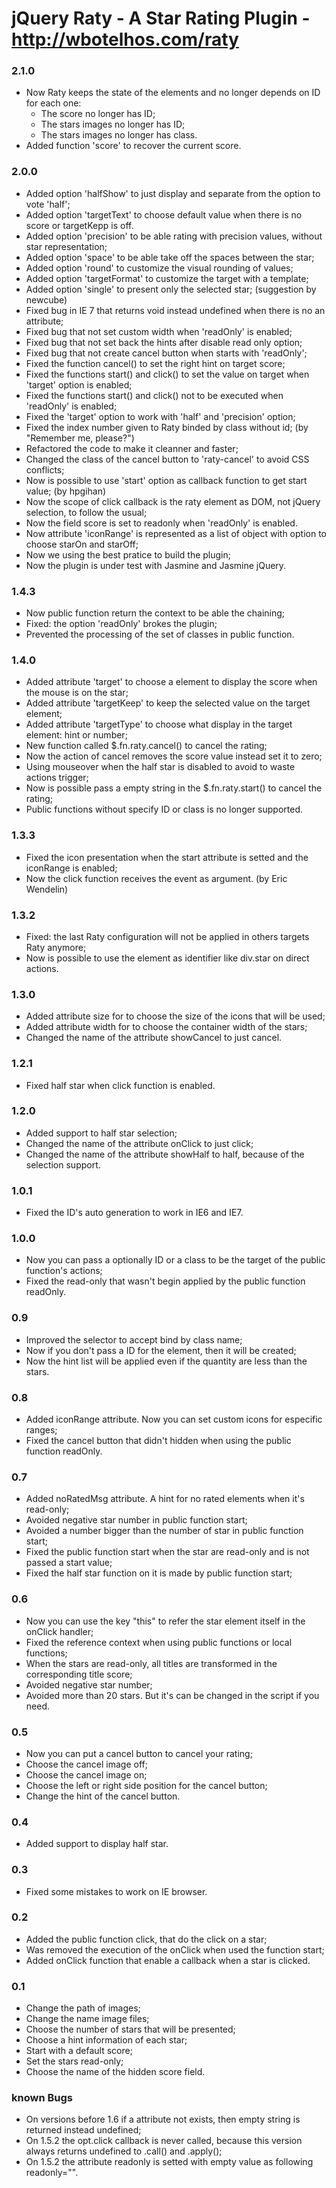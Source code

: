 # jQuery Raty - A Star Rating Plugin - http://wbotelhos.com/raty

### 2.1.0

+ Now Raty keeps the state of the elements and no longer depends on ID for each one:
	+ The score no longer has ID;
	+ The stars images no longer has ID;
	+ The stars images no longer has class.
+ Added function 'score' to recover the current score. 

### 2.0.0

+ Added option 'halfShow' to just display and separate from the option to vote 'half';
+ Added option 'targetText' to choose default value when there is no score or targetKepp is off.
+ Added option 'precision' to be able rating with precision values, without star representation;
+ Added option 'space' to be able take off the spaces between the star;
+ Added option 'round' to customize the visual rounding of values;
+ Added option 'targetFormat' to customize the target with a template;
+ Added option 'single' to present only the selected star; (suggestion by newcube)
+ Fixed bug in IE 7 that returns void instead undefined when there is no an attribute;
+ Fixed bug that not set custom width when 'readOnly' is enabled;
+ Fixed bug that not set back the hints after disable read only option;
+ Fixed bug that not create cancel button when starts with 'readOnly';
+ Fixed the function cancel() to set the right hint on target score;
+ Fixed the functions start() and click() to set the value on target when 'target' option is enabled;
+ Fixed the functions start() and click() not to be executed when 'readOnly' is enabled;
+ Fixed the 'target' option to work with 'half' and 'precision' option;
+ Fixed the index number given to Raty binded by class without id; (by "Remember me, please?")
+ Refactored the code to make it cleanner and faster;
+ Changed the class of the cancel button to 'raty-cancel' to avoid CSS conflicts;
+ Now is possible to use 'start' option as callback function to get start value; (by hpgihan)
+ Now the scope of click callback is the raty element as DOM, not jQuery selection, to follow the usual;
+ Now the field score is set to readonly when 'readOnly' is enabled.
+ Now attribute 'iconRange' is represented as a list of object with option to choose starOn and starOff;
+ Now we using the best pratice to build the plugin;
+ Now the plugin is under test with Jasmine and Jasmine jQuery.

### 1.4.3

+ Now public function return the context to be able the chaining;
+ Fixed: the option 'readOnly' brokes the plugin;
+ Prevented the processing of the set of classes in public function.

### 1.4.0

+ Added attribute 'target' to choose a element to display the score when the mouse is on the star;
+ Added attribute 'targetKeep' to keep the selected value on the target element;
+ Added attribute 'targetType' to choose what display in the target element: hint or number;
+ New function called $.fn.raty.cancel() to cancel the rating;
+ Now the action of cancel removes the score value instead set it to zero;
+ Using mouseover when the half star is disabled to avoid to waste actions trigger;
+ Now is possible pass a empty string in the $.fn.raty.start() to cancel the rating;
+ Public functions without specify ID or class is no longer supported.

### 1.3.3

+ Fixed the icon presentation when the start attribute is setted and the iconRange is enabled;
+ Now the click function receives the event as argument. (by Eric Wendelin)

### 1.3.2

+ Fixed: the last Raty configuration will not be applied in others targets Raty anymore;
+ Now is possible to use the element as identifier like div.star on direct actions.

### 1.3.0

+ Added attribute size for to choose the size of the icons that will be used;
+ Added attribute width for to choose the container width of the stars;
+ Changed the name of the attribute showCancel to just cancel.

### 1.2.1

+ Fixed half star when click function is enabled.

### 1.2.0

+ Added support to half star selection;
+ Changed the name of the attribute onClick to just click;
+ Changed the name of the attribute showHalf to half, because of the selection support.

### 1.0.1

+ Fixed the ID's auto generation to work in IE6 and IE7.

### 1.0.0

+ Now you can pass a optionally ID or a class to be the target of the public function's actions;
+ Fixed the read-only that wasn't begin applied by the public function readOnly.

### 0.9

+ Improved the selector to accept bind by class name;
+ Now if you don't pass a ID for the element, then it will be created;
+ Now the hint list will be applied even if the quantity are less than the stars.

### 0.8

+ Added iconRange attribute. Now you can set custom icons for especific ranges;
+ Fixed the cancel button that didn't hidden when using the public function readOnly.

### 0.7

+ Added noRatedMsg attribute. A hint for no rated elements when it's read-only;
+ Avoided negative star number in public function start;
+ Avoided a number bigger than the number of star in public function start;
+ Fixed the public function start when the star are read-only and is not passed a start value;
+ Fixed the half star function on it is made by public function start;

### 0.6

+ Now you can use the key "this" to refer the star element itself in the onClick handler;
+ Fixed the reference context when using public functions or local functions;
+ When the stars are read-only, all titles are transformed in the corresponding title score;
+ Avoided negative star number;
+ Avoided more than 20 stars. But it's can be changed in the script if you need.

### 0.5

+ Now you can put a cancel button to cancel your rating;
+ Choose the cancel image off;
+ Choose the cancel image on;
+ Choose the left or right side position for the cancel button;
+ Change the hint of the cancel button.

### 0.4

+ Added support to display half star.

### 0.3

+ Fixed some mistakes to work on IE browser. 

### 0.2

+ Added the public function click, that do the click on a star; 
+ Was removed the execution of the onClick when used the function start;
+ Added onClick function that enable a callback when a star is clicked.

### 0.1

+ Change the path of images;
+ Change the name image files;
+ Choose the number of stars that will be presented;
+ Choose a hint information of each star;
+ Start with a default score;
+ Set the stars read-only;
+ Choose the name of the hidden score field.

### known Bugs

+ On versions before 1.6 if a attribute not exists, then empty string is returned instead undefined;
+ On 1.5.2 the opt.click callback is never called, because this version always returns undefined to .call() and .apply();
+ On 1.5.2 the attribute readonly is setted with empty value as following readonly="".
